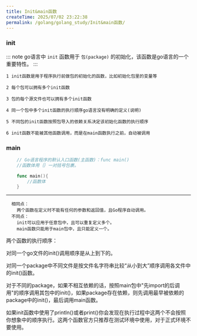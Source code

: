 ```yaml
---
title: Init&main函数
createTime: 2025/07/02 23:22:38
permalink: /golang/golang_study/Init&main函数/
---
```


### init

::: note
go语言中 `init` 函数用于 `包(package)` 的初始化，该函数是go语言的一个重要特性。
:::

    1 init函数是用于程序执行前做包的初始化的函数，比如初始化包里的变量等

    2 每个包可以拥有多个init函数

    3 包的每个源文件也可以拥有多个init函数

    4 同一个包中多个init函数的执行顺序go语言没有明确的定义(说明)

    5 不同包的init函数按照包导入的依赖关系决定该初始化函数的执行顺序

    6 init函数不能被其他函数调用，而是在main函数执行之前，自动被调用

### main

```go
    // Go语言程序的默认入口函数(主函数)：func main()
    //函数体用｛｝一对括号包裹。

    func main(){
        //函数体
    }
```

---

```
  相同点：
    两个函数在定义时不能有任何的参数和返回值，且Go程序自动调用。
  不同点：
    init可以应用于任意包中，且可以重复定义多个。
    main函数只能用于main包中，且只能定义一个。
```

两个函数的执行顺序：

对同一个go文件的init()调用顺序是从上到下的。

对同一个package中不同文件是按文件名字符串比较“从小到大”顺序调用各文件中的init()函数。

对于不同的package，如果不相互依赖的话，按照main包中"先import的后调用"的顺序调用其包中的init()，如果package存在依赖，则先调用最早被依赖的package中的init()，最后调用main函数。

如果init函数中使用了println()或者print()你会发现在执行过程中这两个不会按照你想象中的顺序执行。这两个函数官方只推荐在测试环境中使用，对于正式环境不要使用。